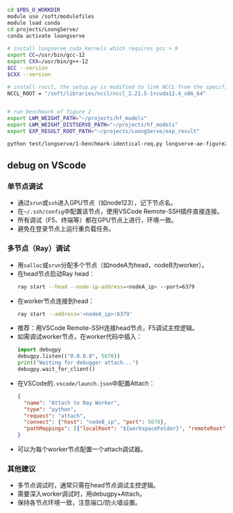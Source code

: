 ```bash
cd $PBS_O_WORKDIR
module use /soft/modulefiles
module load conda
cd projects/LoongServe/
conda activate loongserve
    
# install longserve_cuda_kernels which requires gcc > 9
export CC=/usr/bin/gcc-12
export CXX=/usr/bin/g++-12
$CC --version
$CXX --version

# install rnccl, the setup.py is modified to link NCCL from the specified path
NCCL_ROOT = "/soft/libraries/nccl/nccl_2.21.5-1+cuda12.4_x86_64"


# run benchmark of figure 2
export LWM_WEIGHT_PATH="~/projects/hf_models"
export LWM_WEIGHT_DISTSERVE_PATH="~/projects/hf_models"
export EXP_RESULT_ROOT_PATH="~/projects/LoongServe/exp_result"

python test/longserve/1-benchmark-identical-req.py longserve-ae-figure2
```

## debug on VScode

### 单节点调试
- 通过`srun`或`ssh`进入GPU节点（如node123），记下节点名。
- 在`~/.ssh/config`中配置该节点，使用VSCode Remote-SSH插件直接连接。
- 所有调试（F5、终端等）都在GPU节点上进行，环境一致。
- 避免在登录节点上运行重负载任务。

### 多节点（Ray）调试
- 用`salloc`或`srun`分配多个节点（如nodeA为head，nodeB为worker）。
- 在head节点启动Ray head：
  ```bash
  ray start --head --node-ip-address=<nodeA_ip> --port=6379
  ```
- 在worker节点连接到head：
  ```bash
  ray start --address='<nodeA_ip>:6379'
  ```
- 推荐：用VSCode Remote-SSH连接head节点，F5调试主控逻辑。
- 如需调试worker节点，在worker代码中插入：
  ```python
  import debugpy
  debugpy.listen(("0.0.0.0", 5678))
  print("Waiting for debugger attach...")
  debugpy.wait_for_client()
  ```
- 在VSCode的`.vscode/launch.json`中配置Attach：
  ```json
  {
    "name": "Attach to Ray Worker",
    "type": "python",
    "request": "attach",
    "connect": {"host": "nodeB_ip", "port": 5678},
    "pathMappings": [{"localRoot": "${workspaceFolder}", "remoteRoot": "/path/to/your/code/on/nodeB"}]
  }
  ```
- 可以为每个worker节点配置一个attach调试器。

### 其他建议
- 多节点调试时，通常只需在head节点调试主控逻辑。
- 需要深入worker调试时，用debugpy+Attach。
- 保持各节点环境一致，注意端口/防火墙设置。